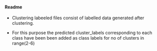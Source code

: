 #### Readme

* Clustering labeeled files consist of labelled data generated after clustering.

* For this purpose the predicted cluster_labels corresponding to each class have been been added as class labels for no of clusters in range(2-6) 
